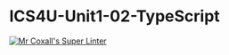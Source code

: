 # ICS4U-Unit1-02-TypeScript

[![Mr Coxall's Super Linter](https://github.com/Lucas-Tyman/ICS4U-Unit1-02-TypeScript/workflows/Mr%20Coxall's%20Super%20Linter/badge.svg)](https://github.com/Lucas-Tyman/ICS4U-Unit1-02-TypeScript/actions/)
